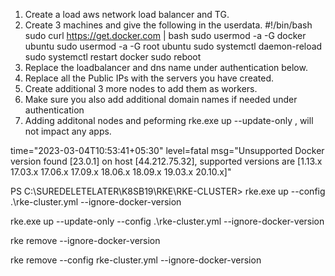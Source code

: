 1. Create a load aws network load balancer and TG.
2. Create 3 machines and give the following in the userdata.
#!/bin/bash
sudo curl https://get.docker.com | bash
sudo usermod -a -G docker ubuntu
sudo usermod -a -G root ubuntu
sudo systemctl daemon-reload
sudo systemctl restart docker
sudo reboot
3. Replace the loadbalancer and dns name under authentication below.
4. Replace all the Public IPs with the servers you have created.
5. Create additional 3 more nodes to add them as workers.
6. Make sure you also add additional domain names if needed under authentication
7. Adding additonal nodes and peforming rke.exe up --update-only , will not impact any apps.

time="2023-03-04T10:53:41+05:30" level=fatal msg="Unsupported Docker version found [23.0.1] on host [44.212.75.32], supported versions are [1.13.x 17.03.x 17.06.x 17.09.x 18.06.x 18.09.x 19.03.x 20.10.x]"

PS C:\SUREDELETELATER\K8SB19\RKE\RKE-CLUSTER> 
rke.exe up --config .\rke-cluster.yml --ignore-docker-version

rke.exe up --update-only --config .\rke-cluster.yml --ignore-docker-version

rke remove  --ignore-docker-version

 rke remove --config rke-cluster.yml  --ignore-docker-version
